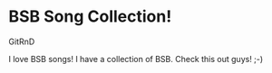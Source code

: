 BSB Song Collection!
===============================

GitRnD

I love BSB songs!
I have a collection of BSB. Check this out guys! ;-)
